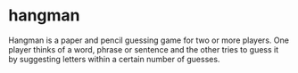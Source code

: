 # hangman
Hangman is a paper and pencil guessing game for two or more players. One player thinks of a word, phrase or sentence and the other tries to guess it by suggesting letters within a certain number of guesses.

